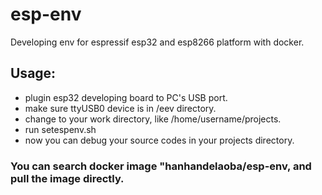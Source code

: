 # esp-env
Developing env for espressif esp32 and esp8266 platform with docker.

## Usage:
*    plugin esp32 developing board to PC's USB port.
*    make sure ttyUSB0 device is in /eev directory.
*    change to your work directory, like /home/username/projects.
*    run setespenv.sh
*    now you can debug your source codes in your projects directory.
     
### You can search docker image "hanhandelaoba/esp-env, and pull the image directly.
